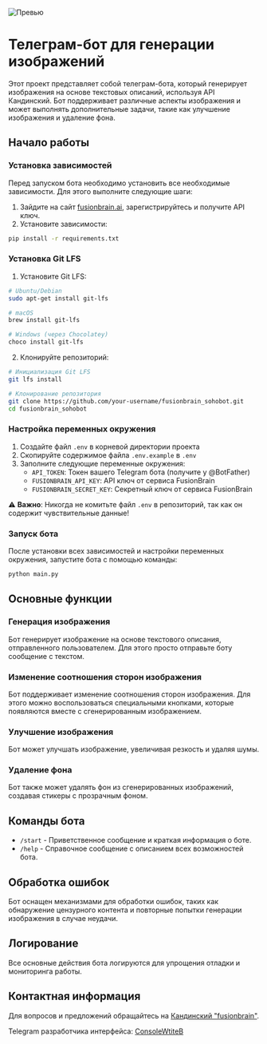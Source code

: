 ![Превью](https://i.postimg.cc/8cBpC3N3/2024-08-13-00-19-27.png)

# Телеграм-бот для генерации изображений

Этот проект представляет собой телеграм-бота, который генерирует изображения на основе текстовых описаний, используя API Кандинский. Бот поддерживает различные аспекты изображения и может выполнять дополнительные задачи, такие как улучшение изображения и удаление фона.

## Начало работы

### Установка зависимостей

Перед запуском бота необходимо установить все необходимые зависимости. Для этого выполните следующие шаги:

1. Зайдите на сайт [fusionbrain.ai](https://fusionbrain.ai), зарегистрируйтесь и получите API ключ.
2. Установите зависимости:

```bash
pip install -r requirements.txt
```

### Установка Git LFS

1. Установите Git LFS:
```bash
# Ubuntu/Debian
sudo apt-get install git-lfs

# macOS
brew install git-lfs

# Windows (через Chocolatey)
choco install git-lfs
```

2. Клонируйте репозиторий:
```bash
# Инициализация Git LFS
git lfs install

# Клонирование репозитория
git clone https://github.com/your-username/fusionbrain_sohobot.git
cd fusionbrain_sohobot
```

### Настройка переменных окружения

1. Создайте файл `.env` в корневой директории проекта
2. Скопируйте содержимое файла `.env.example` в `.env`
3. Заполните следующие переменные окружения:
   - `API_TOKEN`: Токен вашего Telegram бота (получите у @BotFather)
   - `FUSIONBRAIN_API_KEY`: API ключ от сервиса FusionBrain
   - `FUSIONBRAIN_SECRET_KEY`: Секретный ключ от сервиса FusionBrain

⚠️ **Важно**: Никогда не комитьте файл `.env` в репозиторий, так как он содержит чувствительные данные!

### Запуск бота

После установки всех зависимостей и настройки переменных окружения, запустите бота с помощью команды:

```bash
python main.py
```

## Основные функции

### Генерация изображения

Бот генерирует изображение на основе текстового описания, отправленного пользователем. Для этого просто отправьте боту сообщение с текстом.

### Изменение соотношения сторон изображения

Бот поддерживает изменение соотношения сторон изображения. Для этого можно воспользоваться специальными кнопками, которые появляются вместе с сгенерированным изображением.

### Улучшение изображения

Бот может улучшать изображение, увеличивая резкость и удаляя шумы.

### Удаление фона

Бот также может удалять фон из сгенерированных изображений, создавая стикеры с прозрачным фоном.

## Команды бота

- `/start` - Приветственное сообщение и краткая информация о боте.
- `/help` - Справочное сообщение с описанием всех возможностей бота.

## Обработка ошибок

Бот оснащен механизмами для обработки ошибок, таких как обнаружение цензурного контента и повторные попытки генерации изображения в случае неудачи.

## Логирование

Все основные действия бота логируются для упрощения отладки и мониторинга работы.

## Контактная информация

Для вопросов и предложений обращайтесь на [Кандинский "fusionbrain"](https://fusionbrain.ai/).

Telegram разработчика интерфейса: [ConsoleWtiteB](https://t.me/ConsoleWtiteB)
